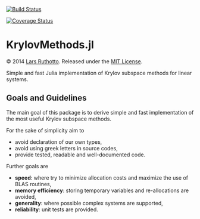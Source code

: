 [![Build Status](https://travis-ci.org/lruthotto/KrylovMethods.jl.svg?branch=master)](https://travis-ci.org/lruthotto/KrylovMethods.jl)

[![Coverage Status](https://coveralls.io/repos/lruthotto/KrylovMethods.jl/badge.svg)](https://coveralls.io/r/lruthotto/KrylovMethods.jl)



KrylovMethods.jl
=========================

&copy; 2014 [Lars Ruthotto](http://www.eos.ubc.ca/about/researcher/L.Ruthotto.html). Released under the [MIT License](https://github.com/lruthotto/KrylovMethods.jl/blob/master/LICENSE).

Simple and fast Julia implementation of Krylov subspace methods for linear systems.

## Goals and Guidelines

The main goal of this package is to derive simple and fast implementation of the most useful Krylov subspace methods. 

For the sake of simplicity aim to
- avoid declaration of our own types,
- avoid using greek letters in source codes,
- provide tested, readable and well-documented code.

Further goals are
- **speed**: where try to minimize allocation costs and maximize the use of BLAS routines,
- **memory efficiency**: storing temporary variables and re-allocations are avoided,
- **generality**: where possible complex systems are supported,
- **reliability**: unit tests are provided.






